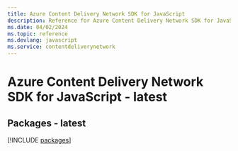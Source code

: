 ```yaml
---
title: Azure Content Delivery Network SDK for JavaScript
description: Reference for Azure Content Delivery Network SDK for JavaScript
ms.date: 04/02/2024
ms.topic: reference
ms.devlang: javascript
ms.service: contentdeliverynetwork
---
```

# Azure Content Delivery Network SDK for JavaScript - latest
## Packages - latest
[!INCLUDE [packages](content-delivery-network-index.md)]